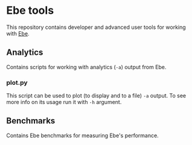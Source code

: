 # Ebe tools

This repository contains developer and advanced user tools for working with [Ebe](https://github.com/mark-sed/ebe).

## Analytics

Contains scripts for working with analytics (`-a`) output from Ebe.

### plot.py

This script can be used to plot (to display and to a file) `-a` output. To see more info on its usage run
it with `-h` argument.

## Benchmarks

Contains Ebe benchmarks for measuring Ebe's performance.
